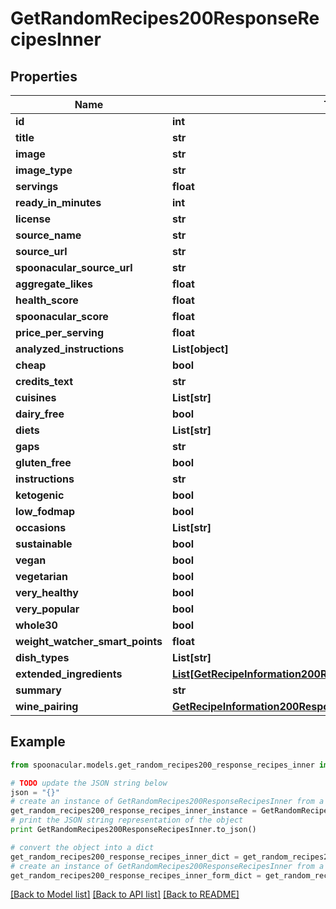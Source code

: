# GetRandomRecipes200ResponseRecipesInner


## Properties

Name | Type | Description | Notes
------------ | ------------- | ------------- | -------------
**id** | **int** |  | 
**title** | **str** |  | 
**image** | **str** |  | 
**image_type** | **str** |  | 
**servings** | **float** |  | 
**ready_in_minutes** | **int** |  | 
**license** | **str** |  | 
**source_name** | **str** |  | 
**source_url** | **str** |  | 
**spoonacular_source_url** | **str** |  | 
**aggregate_likes** | **float** |  | 
**health_score** | **float** |  | 
**spoonacular_score** | **float** |  | 
**price_per_serving** | **float** |  | 
**analyzed_instructions** | **List[object]** |  | [optional] 
**cheap** | **bool** |  | 
**credits_text** | **str** |  | 
**cuisines** | **List[str]** |  | [optional] 
**dairy_free** | **bool** |  | 
**diets** | **List[str]** |  | [optional] 
**gaps** | **str** |  | 
**gluten_free** | **bool** |  | 
**instructions** | **str** |  | 
**ketogenic** | **bool** |  | 
**low_fodmap** | **bool** |  | 
**occasions** | **List[str]** |  | [optional] 
**sustainable** | **bool** |  | 
**vegan** | **bool** |  | 
**vegetarian** | **bool** |  | 
**very_healthy** | **bool** |  | 
**very_popular** | **bool** |  | 
**whole30** | **bool** |  | 
**weight_watcher_smart_points** | **float** |  | 
**dish_types** | **List[str]** |  | [optional] 
**extended_ingredients** | [**List[GetRecipeInformation200ResponseExtendedIngredientsInner]**](GetRecipeInformation200ResponseExtendedIngredientsInner.md) |  | [optional] 
**summary** | **str** |  | 
**wine_pairing** | [**GetRecipeInformation200ResponseWinePairing**](GetRecipeInformation200ResponseWinePairing.md) |  | [optional] 

## Example

```python
from spoonacular.models.get_random_recipes200_response_recipes_inner import GetRandomRecipes200ResponseRecipesInner

# TODO update the JSON string below
json = "{}"
# create an instance of GetRandomRecipes200ResponseRecipesInner from a JSON string
get_random_recipes200_response_recipes_inner_instance = GetRandomRecipes200ResponseRecipesInner.from_json(json)
# print the JSON string representation of the object
print GetRandomRecipes200ResponseRecipesInner.to_json()

# convert the object into a dict
get_random_recipes200_response_recipes_inner_dict = get_random_recipes200_response_recipes_inner_instance.to_dict()
# create an instance of GetRandomRecipes200ResponseRecipesInner from a dict
get_random_recipes200_response_recipes_inner_form_dict = get_random_recipes200_response_recipes_inner.from_dict(get_random_recipes200_response_recipes_inner_dict)
```
[[Back to Model list]](../README.md#documentation-for-models) [[Back to API list]](../README.md#documentation-for-api-endpoints) [[Back to README]](../README.md)


